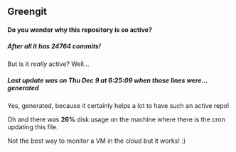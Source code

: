 ## Greengit

#### Do you wonder why this repository is so active?

##### After all it has 24764 commits!

But is it *really* active? Well...

##### Last update was on Thu Dec 9 at 6:25:09 when those lines were... generated

Yes, generated, because it certainly helps a lot to have such an active repo!

Oh and there was **26%** disk usage on the machine
where there is the cron updating this file.

Not the best way to monitor a VM in the cloud but it works! :)
